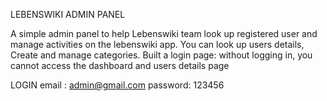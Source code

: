 LEBENSWIKI ADMIN PANEL

A simple admin panel to help Lebenswiki team look up registered user and manage activities on the lebenswiki app.
You can look up users details, Create and manage categories.
Built a login page: without logging in, you cannot access the dashboard and users details page

LOGIN
email : admin@gmail.com
password: 123456